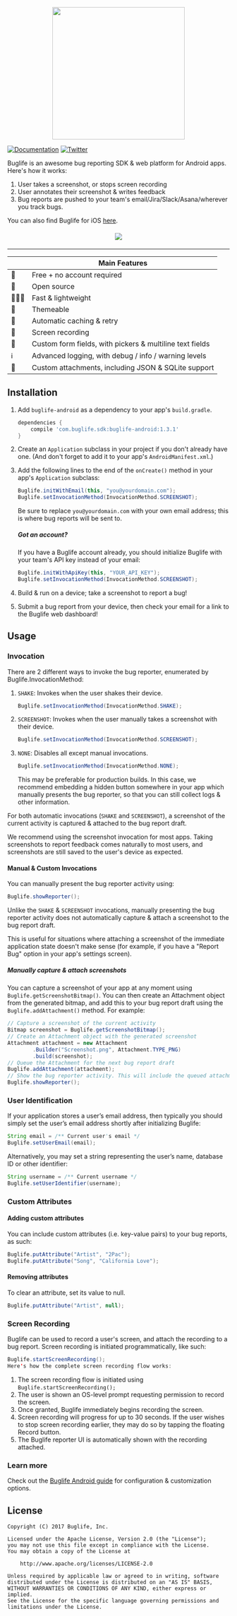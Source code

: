 <p align="center">
	<img src="https://ds9bjnn93rsnp.cloudfront.net/assets/logo/logotype_black_on_transparent_782x256-7256a7ab03e9652908f43be94681bc4ebeff6d729c36c946c346a80a4f8ca245.png" width=300 />
</p>

[![Documentation](https://img.shields.io/badge/documentation-latest-blue.svg)](http://www.buglife.com/docs/android)
[![Twitter](https://img.shields.io/badge/twitter-@BuglifeApp-blue.svg)](https://twitter.com/buglifeapp)

Buglife is an awesome bug reporting SDK & web platform for Android apps. Here's how it works:

1. User takes a screenshot, or stops screen recording
2. User annotates their screenshot & writes feedback
3. Bug reports are pushed to your team's email/Jira/Slack/Asana/wherever you track bugs.

You can also find Buglife for iOS [here](https://github.com/buglife/buglife-ios).

<p align="center" style="margin-top: 20px; margin-bottom: 20px;">
	<img src="https://i.imgur.com/73pDl6Q.png" />
</p>

---

|   | Main Features |
|---|---------------|
| 👤 | Free + no account required |
| 📖 | Open source |
| 🏃🏽‍♀️ | Fast & lightweight |
| 🎨 | Themeable |
| 📩 | Automatic caching & retry |
| 🎥 | Screen recording |
| 📜 | Custom form fields, with pickers & multiline text fields  |
| ℹ️ | Advanced logging, with debug / info / warning levels |
| 📎 | Custom attachments, including JSON & SQLite support |

## Installation

1. Add `buglife-android` as a dependency to your app's `build.gradle`.

	```groovy
	dependencies {
		compile 'com.buglife.sdk:buglife-android:1.3.1'
	}
	```

2. Create an `Application` subclass in your project if you don't already have one. (And don't forget to add it to your app's `AndroidManifest.xml`.)

3. Add the following lines to the end of the `onCreate()` method in your app's `Application` subclass:

	```java
	Buglife.initWithEmail(this, "you@yourdomain.com");
	Buglife.setInvocationMethod(InvocationMethod.SCREENSHOT);
	```
	Be sure to replace `you@yourdomain.com` with your own email address; this is where bug reports will be sent to.
	
	##### Got an account?
	
	If you have a Buglife account already, you should initialize Buglife with your team's API key instead of your email:
	
	```java
	Buglife.initWithApiKey(this, "YOUR_API_KEY");
	Buglife.setInvocationMethod(InvocationMethod.SCREENSHOT);
	```

4. Build & run on a device; take a screenshot to report a bug!

5. Submit a bug report from your device, then check your email for a link to the Buglife web dashboard!

## Usage

### Invocation

There are 2 different ways to invoke the bug reporter, enumerated by Buglife.InvocationMethod:

1. `SHAKE`: Invokes when the user shakes their device.
	
	```java
	Buglife.setInvocationMethod(InvocationMethod.SHAKE);
	```
2. `SCREENSHOT`: Invokes when the user manually takes a screenshot with their device.
	
	```java
	Buglife.setInvocationMethod(InvocationMethod.SCREENSHOT);
	```
3. `NONE`: Disables all except manual invocations.
	
	```java
	Buglife.setInvocationMethod(InvocationMethod.NONE);
	```
	This may be preferable for production builds. In this case, we recommend embedding a hidden button somewhere in your app which manually presents the bug reporter, so that you can still collect logs & other information.

For both automatic invocations (`SHAKE` and `SCREENSHOT`), a screenshot of the current activity is captured & attached to the bug report draft.

We recommend using the screenshot invocation for most apps. Taking screenshots to report feedback comes naturally to most users, and screenshots are still saved to the user's device as expected.

#### Manual & Custom Invocations

You can manually present the bug reporter activity using:

```java
Buglife.showReporter();
```

Unlike the `SHAKE` & `SCREENSHOT` invocations, manually presenting the bug reporter activity does not automatically capture & attach a screenshot to the bug report draft.

This is useful for situations where attaching a screenshot of the immediate application state doesn't make sense (for example, if you have a "Report Bug" option in your app's settings screen).

##### Manually capture & attach screenshots

You can capture a screenshot of your app at any moment using `Buglife.getScreenshotBitmap()`. You can then create an Attachment object from the generated bitmap, and add this to your bug report draft using the `Buglife.addAttachment()` method. For example:

```java
// Capture a screenshot of the current activity
Bitmap screenshot = Buglife.getScreenshotBitmap();
// Create an Attachment object with the generated screenshot
Attachment attachment = new Attachment
		.Builder("Screenshot.png", Attachment.TYPE_PNG)
		.build(screenshot);
// Queue the Attachment for the next bug report draft
Buglife.addAttachment(attachment);
// Show the bug reporter activity. This will include the queued attachment
Buglife.showReporter();
```

### User Identification

If your application stores a user’s email address, then typically you should simply set the user’s email address shortly after initializing Buglife:

```java
String email = /** Current user's email */
Buglife.setUserEmail(email);
```

Alternatively, you may set a string representing the user’s name, database ID or other identifier:

```java
String username = /** Current username */
Buglife.setUserIdentifier(username);
```

### Custom Attributes

#### Adding custom attributes

You can include custom attributes (i.e. key-value pairs) to your bug reports, as such:

```java
Buglife.putAttribute("Artist", "2Pac");
Buglife.putAttribute("Song", "California Love");
```

#### Removing attributes

To clear an attribute, set its value to null.

```java
Buglife.putAttribute("Artist", null);
```

### Screen Recording

Buglife can be used to record a user's screen, and attach the recording to a bug report. Screen recording is initiated programmatically, like such:

```java
Buglife.startScreenRecording();
Here's how the complete screen recording flow works:
```

1. The screen recording flow is initiated using `Buglife.startScreenRecording();`
2. The user is shown an OS-level prompt requesting permission to record the screen.
3. Once granted, Buglife immediately begins recording the screen.
4. Screen recording will progress for up to 30 seconds. If the user wishes to stop screen recording earlier, they may do so by tapping the floating Record button.
5. The Buglife reporter UI is automatically shown with the recording attached.

### Learn more

Check out the [Buglife Android guide](http://www.buglife.com/docs/android) for configuration & customization options.

## License

```
Copyright (C) 2017 Buglife, Inc.

Licensed under the Apache License, Version 2.0 (the "License");
you may not use this file except in compliance with the License.
You may obtain a copy of the License at

    http://www.apache.org/licenses/LICENSE-2.0
    
Unless required by applicable law or agreed to in writing, software
distributed under the License is distributed on an "AS IS" BASIS,
WITHOUT WARRANTIES OR CONDITIONS OF ANY KIND, either express or implied.
See the License for the specific language governing permissions and
limitations under the License.
```

